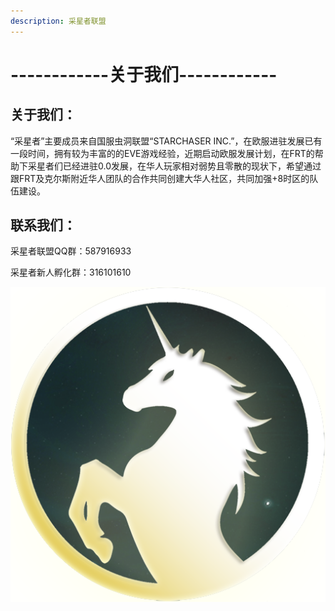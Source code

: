 ```yaml
---
description: 采星者联盟
---
```


# ------------关于我们------------

## 关于我们：

“采星者”主要成员来自国服虫洞联盟“STARCHASER INC.”，在欧服进驻发展已有一段时间，拥有较为丰富的的EVE游戏经验，近期启动欧服发展计划，在FRT的帮助下采星者们已经进驻0.0发展，在华人玩家相对弱势且零散的现状下，希望通过跟FRT及克尔斯附近华人团队的合作共同创建大华人社区，共同加强+8时区的队伍建设。

## 联系我们：

采星者联盟QQ群：587916933

采星者新人孵化群：316101610

![](.gitbook/assets/800x800-new-2.png)

